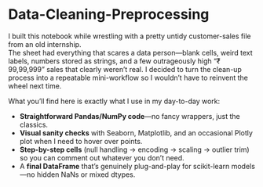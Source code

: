 # Data-Cleaning-Preprocessing
I built this notebook while wrestling with a pretty untidy customer-sales file from an old internship.  
The sheet had everything that scares a data person—blank cells, weird text labels, numbers stored as strings, and a few outrageously high “₹ 99,99,999” sales that clearly weren’t real. I decided to turn the clean-up process into a repeatable mini-workflow so I wouldn’t have to reinvent the wheel next time.

What you’ll find here is exactly what I use in my day-to-day work:

- **Straightforward Pandas/NumPy code**—no fancy wrappers, just the classics.
- **Visual sanity checks** with Seaborn, Matplotlib, and an occasional Plotly plot when I need to hover over points.
- **Step-by-step cells** (null handling → encoding → scaling → outlier trim) so you can comment out whatever you don’t need.
- A **final DataFrame** that’s genuinely plug-and-play for scikit-learn models—no hidden NaNs or mixed dtypes.


